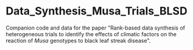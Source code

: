 # Data_Synthesis_Musa_Trials_BLSD

Companion code and data for the paper "Rank-based data synthesis of heterogeneous trials to identify the effects of climatic factors on the reaction of <i>Musa</i> genotypes to black leaf streak disease".
